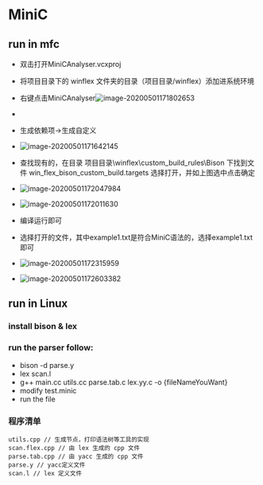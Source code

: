 # MiniC

## run in mfc

- 双击打开MiniCAnalyser.vcxproj
- 将项目目录下的 winflex 文件夹的目录（项目目录/winflex）添加进系统环境
- 右键点击MiniCAnalyser![image-20200501171802653](C:\Users\11500\AppData\Roaming\Typora\typora-user-images\image-20200501171802653.png)
- 
- 生成依赖项->生成自定义
- ![image-20200501171642145](C:\Users\11500\AppData\Roaming\Typora\typora-user-images\image-20200501171642145.png)
- 查找现有的，在目录 项目目录\winflex\custom_build_rules\Bison 下找到文件 win_flex_bison_custom_build.targets 选择打开，并如上图选中点击确定
- ![image-20200501172047984](C:\Users\11500\AppData\Roaming\Typora\typora-user-images\image-20200501172047984.png)
- ![image-20200501172011630](C:\Users\11500\AppData\Roaming\Typora\typora-user-images\image-20200501172011630.png)
- 编译运行即可

- 选择打开的文件，其中example1.txt是符合MiniC语法的，选择example1.txt即可
- ![image-20200501172315959](C:\Users\11500\AppData\Roaming\Typora\typora-user-images\image-20200501172315959.png)
- ![image-20200501172603382](C:\Users\11500\AppData\Roaming\Typora\typora-user-images\image-20200501172603382.png)



## run in Linux

### install bison & lex
### run the parser follow:
 - bison -d parse.y
 - lex scan.l
 - g++ main.cc utils.cc parse.tab.c lex.yy.c -o {fileNameYouWant}
 - modify test.minic
 - run the file



### 程序清单

```
utils.cpp // 生成节点，打印语法树等工具的实现
scan.flex.cpp // 由 lex 生成的 cpp 文件
parse.tab.cpp // 由 yacc 生成的 cpp 文件
parse.y // yacc定义文件
scan.l // lex 定义文件
```

